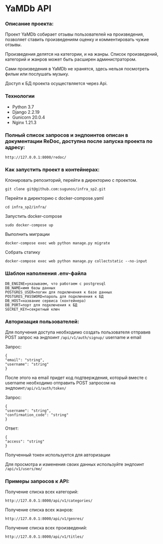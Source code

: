 # YaMDb API

### Описание проекта:

Проект YaMDb собирает отзывы пользователей на произведения, позволяет ставить произведениям оценку и комментировать чужие отзывы.

Произведения делятся на категории, и на жанры. Список произведений, категорий и жанров может быть расширен администратором.

Сами произведения в YaMDb не хранятся, здесь нельзя посмотреть фильм или послушать музыку.

Доступ к БД проекта осуществляется через Api.
### Технологии
- Python 3.7
- Django 2.2.19
- Gunicorn 20.0.4
- Nginx 1.21.3

### Полный список запросов и эндпоинтов описан в документации ReDoc, доступна после запуска проекта по адресу:
```
http://127.0.0.1:8000/redoc/
```

### Как запустить проект в контейнерах:
Клонировать репозиторий, перейти в директорию с проектом.

```
git clone git@github.com:sugunos/infra_sp2.git
```
Перейти в директорию с docker-compose.yaml
```
cd infra_sp2/infra/
```
Запустить docker-compose
```
sudo docker-compose up
```
Выполнить миграции
```
docker-compose exec web python manage.py migrate
```
Собрать статику
```
docker-compose exec web python manage.py collectstatic --no-input 
```

### Шаблон наполнения .env-файла

```
DB_ENGINE=указываем, что работаем с postgresql
DB_NAME=имя базы данных
POSTGRES_USER=логин для подключения к базе данных
POSTGRES_PASSWORD=пароль для подключения к БД
DB_HOST=название сервиса (контейнера)
DB_PORT=порт для подключения к БД
SECRET_KEY=секретный ключ

```



### Авторизация пользователей:
Для получения доступа необходимо создать пользователя отправив POST запрос на эндпоинт ```/api/v1/auth/signup/``` username и email

Запрос:
```
{
"email": "string",
"username": "string"
}
```
После этого на email придет код подтверждения, который вместе с username необходимо отправить POST запросом на эндпоинт```/api/v1/auth/token/```

Запрос:
```
{
"username": "string",
"confirmation_code": "string"
}
```
Ответ:
```
{
"access": "string"
}
```
Полученный токен используется для авторизации

Для просмотра и изменения своих данных используйте эндпоинт ```/api/v1/users/me/```

### Примеры запросов к API:

Получение списка всех категорий:

```
http://127.0.0.1:8000/api/v1/categories/
```
Получение списка всех жанров:

```
http://127.0.0.1:8000/api/v1/genres/
```

Получение списка всех произведений:

```
http://127.0.0.1:8000/api/v1/titles/
```

